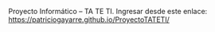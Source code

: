 Proyecto Informático – TA TE TI.
Ingresar desde este enlace:
https://patriciogayarre.github.io/ProyectoTATETI/

